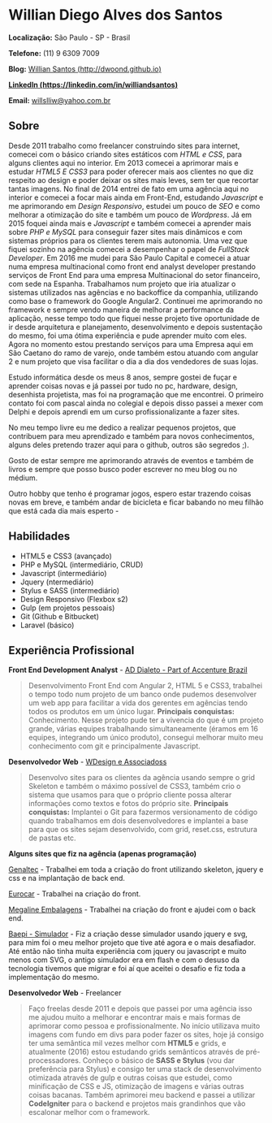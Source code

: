 # Willian Diego Alves dos Santos

**Localização:** São Paulo - SP - Brasil

**Telefone:** (11) 9 6309 7009

**Blog:** [Willian Santos (http://dwoond.github.io)](http://dwoond.github.io)

**[LinkedIn (https://linkedin.com/in/williandsantos)](https://linkedin.com/in/williandsantos)**

**Email:** willslliw@yahoo.com.br

## Sobre

Desde 2011 trabalho como freelancer construindo sites para internet, comecei com o básico criando sites estáticos com _HTML e CSS_, para alguns clientes aqui no interior.
Em 2013 comecei a aprimorar mais e estudar _HTML5 E CSS3_ para poder oferecer mais aos clientes no que diz respeito ao design e poder deixar os sites mais leves, sem ter que recortar tantas imagens.
No final de 2014 entrei de fato em uma agência aqui no interior e comecei a focar mais ainda em Front-End, estudando _Javascript_ e me aprimorando em _Design Responsivo_, estudei um pouco de _SEO_ e como melhorar a otimização do site e também um pouco de _Wordpress_.
Já em 2015 foquei ainda mais e _Javascript_ e também comecei a aprender mais sobre _PHP e MySQL_ para conseguir fazer sites mais dinâmicos e com sistemas próprios para os clientes terem mais autonomia. Uma vez que fiquei sozinho na agência comecei a desempenhar o papel de _FullStack Developer_.
Em 2016 me mudei para São Paulo Capital e comecei a atuar numa empresa multinacional como front end analyst developer prestando serviços de Front End para uma empresa Multinacional do setor financeiro, com sede na Espanha. Trabalhamos num projeto que iria atualizar o sistemas utilizados nas agências e no backoffice da companhia, utilizando como base o framework do Google Angular2. Continuei me aprimorando no framework e sempre vendo maneira de melhorar a performance da aplicação, nesse tempo todo que fiquei nesse projeto tive oportunidade de ir desde arquitetura e planejamento, desenvolvimento e depois sustentação do mesmo, foi uma ótima experiência e pude aprender muito com eles.
Agora no momento estou prestando serviços para uma Empresa aqui em São Caetano do ramo de varejo, onde também estou atuando com angular 2 e num projeto que visa facilitar o dia a dia dos vendedores de suas lojas.

Estudo informática desde os meus 8 anos, sempre gostei de fuçar e aprender coisas novas e já passei por tudo no pc, hardware, design, desenhista projetista, mas foi na programação que me encontrei. O primeiro contato foi com pascal ainda no colegial e depois disso passei a mexer com Delphi e depois aprendi em um curso profissionalizante a fazer sites.

No meu tempo livre eu me dedico a realizar pequenos projetos, que contribuem para meu aprendizado e também para novos conhecimentos, alguns deles pretendo trazer aqui para o github, outros são segredos ;).

Gosto de estar sempre me aprimorando através de eventos e também de livros e sempre que posso busco poder escrever no meu blog ou no médium.

Outro hobby que tenho é programar jogos, espero estar trazendo coisas novas em breve, e também andar de bicicleta e ficar babando no meu filhão que está cada dia mais esperto *-*

## Habilidades

 * HTML5 e CSS3 (avançado)
 * PHP e MySQL (intermediário, CRUD)
 * Javascript (intermediário)
 * Jquery (ntermediário)
 * Stylus e SASS (intermediário)
 * Design Responsivo (Flexbox s2)
 * Gulp (em projetos pessoais)
 * Git (Github e Bitbucket)
 * Laravel (básico)
 
## Experiência Profissional
**Front End Development Analyst** - [AD Dialeto - Part of Accenture Brazil](http://http://addialeto.net/)
>Desenvolvimento Front End com Angular 2, HTML 5 e CSS3, trabalhei o tempo todo num projeto de um banco onde pudemos desenvolver um web app para facilitar a vida dos gerentes em agências tendo todos os produtos em um único lugar. **Principais conquistas:** Conhecimento. Nesse projeto pude ter a vivencia do que é um projeto grande, várias equipes trabalhando simultaneamente (éramos em 16 equipes, integrando um único produto), consegui melhorar muito meu conhecimento com git e principalmente Javascript.

**Desenvolvedor Web** - [WDesign e Associadoss](http://wdesign.com.br)
>Desenvolvo sites para os clientes da agência usando sempre o grid Skeleton e também o máximo possível de CSS3, também crio o sistema que usamos para que o próprio cliente possa alterar informações como textos e fotos do próprio site. **Principais conquistas:** Implantei o Git para fazermos versionamento de código quando trabalhamos em dois desenvolvedores e implantei a base para que os sites sejam desenvolvido, com grid, reset.css, estrutura de pastas etc.

 
**Alguns sites que fiz na agência (apenas programação)**

[Genaltec](http://genaltec.com.br) - Trabalhei em toda a criação do front utilizando skeleton, jquery e css e na implantação de back end.

[Eurocar](http://eurocarmultimarcas.com) - Trabalhei na criação do front.

[Megaline Embalagens](http://megalineembalagens.com.br) - Trabalhei na criação do front e ajudei com o back end.

[Baepi - Simulador](http://www.baepi.com.br/simulador/) - Fiz a criação desse simulador usando jquery e svg, para mim foi o meu melhor projeto que tive até agora e o mais desafiador. Até então não tinha muita experiência com jquery ou javascript e muito menos com SVG, o antigo simulador era em flash e com o desuso da tecnologia tivemos que migrar e foi aí que aceitei o desafio e fiz toda a implementação do mesmo.

**Desenvolvedor Web** - Freelancer
>Faço freelas desde 2011 e depois que passei por uma agência isso me ajudou muito a melhorar e encontrar mais e mais formas de aprimorar como pessoa e profissionalmente. No início utilizava muito imagens com fundo em divs para poder fazer os sites, hoje já consigo ter uma semântica mil vezes melhor com **HTML5** e grids, e atualmente (2016) estou estudando grids semânticos através de pré-processadores. Conheço o básico de **SASS e Stylus** (vou dar preferência para Stylus) e consigo ter uma stack de desenvolvimento otimizada através de gulp e outras coisas que estudei, como minificação de CSS e JS, otimização de imagens e várias outras coisas bacanas. Também aprimorei meu backend e passei a utilizar **CodeIgniter** para o backend e projetos mais grandinhos que vão escalonar melhor com o framework.
